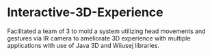 # Interactive-3D-Experience
Facilitated a team of 3 to mold a system utilizing head movements and gestures via IR camera to ameliorate 3D experience with multiple applications with use of Java 3D and Wiiusej libraries.
